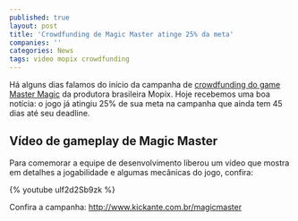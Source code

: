 ```yaml
---
published: true
layout: post
title: 'Crowdfunding de Magic Master atinge 25% da meta'
companies: ''
categories: News
tags: video mopix crowdfunding
---
```

Há alguns dias falamos do início da campanha de <a href="{{ site.baseurl }}/2015/07/06/crowdfunding-de-magic-master/">crowdfunding do game Master Magic</a>
 da produtora brasileira Mopix. Hoje recebemos uma boa notícia: o jogo já atingiu 25% de sua meta na campanha que ainda tem 45 dias até seu deadline.




## Vídeo de gameplay de Magic Master
Para comemorar a equipe de desenvolvimento liberou um vídeo que mostra em detalhes a jogabilidade e algumas mecânicas do jogo, confira:

{% youtube ulf2d2Sb9zk %}

Confira a campanha: <a href="http://www.kickante.com.br/magicmaster" target="_blank">http://www.kickante.com.br/magicmaster</a>

